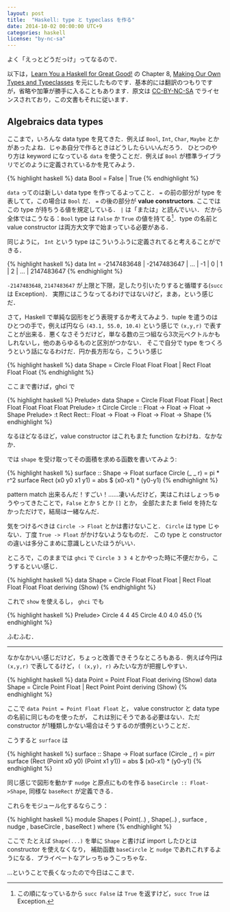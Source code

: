 ```yaml
---
layout: post
title:  "Haskell: type と typeclass を作る"
date: 2014-10-02 00:00:00 UTC+9
categories: haskell
license: "by-nc-sa"
---
```


よく「えっとどうだっけ」ってなるので．

以下は，[Learn You a Haskell for Great Good!](http://learnyouahaskell.com/) の Chapter 8, [Making Our Own Types and Typeclasses](http://learnyouahaskell.com/making-our-own-types-and-typeclasses) を元にしたものです．基本的には翻訳のつもりですが，省略や加筆が勝手に入ることもあります．原文は [CC-BY-NC-SA](http://creativecommons.org/licenses/by-nc-sa/3.0/) でライセンスされており，この文書もそれに従います．

## Algebraics data types

ここまで，いろんな data type を見てきた．例えば `Bool`, `Int`, `Char`, `Maybe` とかがあったよね．じゃあ自分で作るときはどうしたらいいんだろう．
ひとつのやり方は keyword になっている `data` を使うことだ．例えば `Bool` が標準ライブラリでどのように定義されているかを見てみよう．

{% highlight haskell %}
data Bool = False | True
{% endhighlight %}

`data` ってのは新しい data type を作ってるよってこと． `=` の前の部分が type を表してて，この場合は `Bool` だ．
`=` の後の部分が  **value constructors**. ここではこの type が持ちうる値を規定している． `|` は「または」と読んでいい．
だから全体ではこうなる：`Bool` type は `False` か `True` の値を持てる[^bool-succ]．type の名前と value constructor は両方大文字で始まっている必要がある．

同じように， `Int` という type はこういうふうに定義されてると考えることができる．

{% highlight haskell %}
data Int = -2147483648 | -2147483647 | ... | -1 | 0 | 1 | 2 | ... | 2147483647
{% endhighlight %}

`-2147483648`, `2147483647` が上限と下限，足したり引いたりすると循環する(`succ` は Exception)．
実際にはこうなってるわけではないけど，まあ，という感じだ．

さて，Haskell で単純な図形をどう表現するか考えてみよう．tuple を遣うのはひとつの手で，例えば円なら `(43.1, 55.0, 10.4)`
という感じで `(x,y,r)` で表すことが出来る．悪くなさそうだけど，単なる数の三つ組なら3次元ベクトルかもしれないし，他のあらゆるものと区別がつかない．
そこで自分で type をつくろうという話になるわけだ．円か長方形なら，こういう感じ

{% highlight haskell %}
data Shape = Circle Float Float Float | Rect Float Float Float
{% endhighlight %}

ここまで書けば，ghci で

{% highlight haskell %}
Prelude> data Shape = Circle Float Float Float | Rect Float Float Float Float
Prelude> :t Circle
Circle :: Float -> Float -> Float -> Shape
Prelude> :t Rect
Rect:: Float -> Float -> Float -> Float -> Shape
{% endhighlight %}

なるほどなるほど，value constructor はこれもまた function なわけね．なかなか．

では `shape` を受け取ってその面積を求める函数を書いてみよう:

{% highlight haskell %}
surface :: Shape -> Float
surface Circle (_ _ r) = pi * r^2
surface Rect (x0 y0 x1 y1) = abs $ (x0-x1) * (y0-y1)
{% endhighlight %}

pattern match 出来るんだ！すごい！……凄いんだけど，実はこれはしょっちゅうやってきたことで，`False` とか `5` とか `[]` とか，
全部たまたま field を持たなかっただけで，結局は一緒なんだ．

気をつけるべきは `Circle -> Float` とかは書けないこと． `Circle` は type じゃない．丁度 `True -> Float` がかけないようなものだ．
この type と constructor の違いは多分こまめに意識しといたほうがいい．

ところで，このままでは `ghci` で `Circle 3 3 4` とかやった時に不便だから，こうするといい感じ．

{% highlight haskell %}
data Shape = Circle Float Float Float | Rect Float Float Float Float deriving (Show)
{% endhighlight %}

これで `show` を使えるし， `ghci` でも

{% highlight haskell %}
Prelude> Circle 4 4 45
Circle 4.0 4.0 45.0
{% endhighlight %}

ふむふむ．

---

なかなかいい感じだけど，ちょっと改善できそうなところもある．例えば今円は `(x,y,r)` で表してるけど，`( (x,y), r)` みたいな方が把握しやすい．

{% highlight haskell %}
data Point = Point Float Float deriving (Show)
data Shape = Circle Point Float | Rect Point Point deriving (Show)
{% endhighlight %}

ここで `data Point = Point Float Float` と， value constructor と data type の名前に同じものを使ったが，
これは別にそうである必要はない．ただ constructor が1種類しかない場合はそうするのが慣例ということだ．

こうすると `surface` は

{% highlight haskell %}
surface :: Shape -> Float
surface (Circle _ r) = pi*r*r
surface (Rect (Point x0 y0) (Point x1 y1)) = abs $ (x0-x1) * (y0-y1)
{% endhighlight %}

同じ感じで図形を動かす `nudge` と原点にものを作る `baseCircle :: Float->Shape`, 同様な `baseRect` が定義できる．

これらをモジュール化するならこう：

{% highlight haskell  %}
module Shapes
( Point(..)
, Shape(..)
, surface
, nudge
, baseCircle
, baseRect
) where
{% endhighlight %}

ここで たとえば `Shape(...)` を単に `Shape` と書けば import したひとは constructor を使えなくなり，
補助函数 `baseCircle` と `nudge` であれこれするようになる．プライベートなアレっちゅうこっちゃな．

…ということで長くなったので今日はここまで．

[^bool-succ]: この順になっているから `succ False` は `True` を返すけど，`succ True` は Exception.
